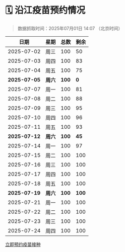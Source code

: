 # 🗓️ 沿江疫苗预约情况

> 数据抓取时间：2025年07月01日 14:07 （北京时间）

| 日期 | 星期 | 总数 | 剩余 |
|------|------|------|------|
| 2025-07-02 | 周三 | 100 | 50 |
| 2025-07-03 | 周四 | 100 | 83 |
| 2025-07-04 | 周五 | 100 | 75 |
| **2025-07-05** | **周六** | **100** | **0** |
| 2025-07-07 | 周一 | 100 | 81 |
| 2025-07-08 | 周二 | 100 | 88 |
| 2025-07-09 | 周三 | 100 | 95 |
| 2025-07-10 | 周四 | 100 | 96 |
| 2025-07-11 | 周五 | 100 | 93 |
| **2025-07-12** | **周六** | **100** | **45** |
| 2025-07-14 | 周一 | 100 | 97 |
| 2025-07-15 | 周二 | 100 | 100 |
| 2025-07-16 | 周三 | 100 | 100 |
| 2025-07-17 | 周四 | 100 | 100 |
| 2025-07-18 | 周五 | 100 | 100 |
| **2025-07-19** | **周六** | **100** | **100** |
| 2025-07-21 | 周一 | 100 | 100 |
| 2025-07-22 | 周二 | 100 | 100 |
| 2025-07-23 | 周三 | 100 | 100 |
| 2025-07-24 | 周四 | 100 | 100 |


<div class="button-container">
<a class="btn" href="http://yfzweb.ishequ.net/#/login" target="_blank">立即预约疫苗接种</a>
</div>
